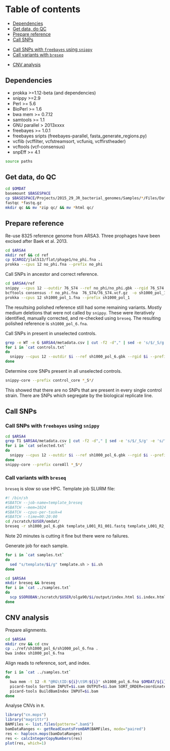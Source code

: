 # Table of contents

- [Dependencies](#dependencies)
- [Get data, do QC](#get-data-do-qc)
- [Prepare reference](#prepare-reference)
- [Call SNPs](#call-snps)
 * [Call SNPs with `freebayes` using `snippy`
](#call-snps-with-freebayes-using-snippy)
 * [Call variants with `breseq`](#call-variants-with-breseq)
- [CNV analysis](#cnv-analysis)

## Dependencies

* prokka >=1.12-beta (and dependencies)
* snippy >=2.9
* Perl >= 5.6
* BioPerl >= 1.6
* bwa mem >= 0.7.12 
* samtools >= 1.1
* GNU parallel > 2013xxxx
* freebayes >= 1.0.1 
* freebayes sripts (freebayes-parallel, fasta_generate_regions.py)
* vcflib (vcffilter, vcfstreamsort, vcfuniq, vcffirstheader)
* vcftools (vcf-consensus)
* snpEff >= 4.1

```sh
source paths
```

## Get data, do QC

```sh
cd $OMDAT
basemount $BASESPACE
cp $BASESPACE/Projects/2015_29_JR_bacterial_genomes/Samples/*/Files/Data/Intensities/BaseCalls/*fastq.gz .
fastqc *fastq.gz
mkdir qc && mv *zip qc/ && mv *html qc/
```

## Prepare reference

Re-use 8325 reference genome from ARSA3. Three prophages have been excised after Baek et al. 2013.
```sh
cd $ARSA4
mkdir ref && cd ref
cp $CAROZ/jlal513/flat/phage1/no_phi.fna .
prokka --cpus 12 no_phi.fna --prefix no_phi
```

Call SNPs in ancestor and correct reference.
```sh
cd $ARSA4/ref
snippy --cpus 12 --outdir 76_S74 --ref no_phi/no_phi.gbk --rgid 76_S74 --prefix 76_S74 --pe1 $OMDAT/76_S74_L001_R1_001.fastq.gz --pe2 $OMDAT/76_S74_L001_R2_001.fastq.gz &> 76_S74.log
bcftools consensus -f no_phi.fna  76_S74/76_S74.vcf.gz  -o sh1000_pol_1.fna
prokka --cpus 12 sh1000_pol_1.fna --prefix sh1000_pol_1
```

The resultsing polished reference still had some remaining variants. Mostly medium deletions that were not called by `snippy`. These were iteratively identified, manually corrected, and re-checked using `breseq`. The resulting polished reference is `sh1000_pol_6.fna`.

Call SNPs in present in unselected controls.
```sh
grep -e WT -e G $ARSA4/metadata.csv | cut -f2 -d"," | sed -e 's/$/_S/g' -e 's/^/\^/g' | grep -f - $ARSA4/samples.txt > controls.txt
for i in `cat controls.txt`
do
  snippy --cpus 12 --outdir $i --ref sh1000_pol_6.gbk --rgid $i --prefix $i --pe1 $OMDAT/${i}_L001_R1_001.fastq.gz --pe2 $OMDAT/${i}_L001_R2_001.fastq.gz &> $i.log
done
```

Determine core SNPs present in all unselected controls.
```sh
snippy-core --prefix control_core *_S*/
```
This showed that there are no SNPs that are present in every single control strain. There are SNPs which segregate by the biological replicate line.

## Call SNPs

### Call SNPs with `freebayes` using `snippy`
```sh
cd $ARSA4
grep T1 $ARSA4/metadata.csv | cut -f2 -d"," | sed -e 's/$/_S/g' -e 's/^/\^/g' | grep -f - $ARSA4/samples.txt > selected.txt
for i in `cat selected.txt`
do
  snippy --cpus 12 --outdir $i --ref sh1000_pol_6.gbk --rgid $i --prefix $i  --pe1 $OMDAT/${i}_L001_R1_001.fastq.gz --pe2 $OMDAT/${i}_L001_R2_001.fastq.gz &> $i.log
done
snippy-core --prefix coreAll *_S*/
```

### Call variants with `breseq`

`breseq` is slow so use HPC. Template job SLURM file:

```sh
#! /bin/sh
#SBATCH --job-name=template_breseq
#SBATCH --mem=1024
#SBATCH --cpus-per-task=4
#SBATCH --time=00:20:00
cd /scratch/$USER/omdat/
breseq -r sh1000_pol_6.gbk template_L001_R1_001.fastq template_L001_R2_001.fastq -j 4 -n template -o template
```

Note 20 minutes is cutting it fine but there were no failures.

Generate job for each sample.
```sh
for i in `cat samples.txt`
do
  sed "s/template/$i/g" template.sh > $i.sh
done
```

```sh
cd $ARSA4
mkdir breseq && breseq
for i in `cat ../samples.txt`
do
  scp $SOROBAN:/scratch/$USER/olga90/$i/output/index.html $i.index.html
done
```

## CNV analysis

Prepare alignments.
```sh
cd $ARSA4
mkdir cnv && cd cnv
cp ../ref/sh1000_pol_6/sh1000_pol_6.fna .
bwa index sh1000_pol_6.fna
```

Align reads to reference, sort, and index.
```sh
for i in `cat ../samples.txt`
do
  bwa mem -t 12 -R "@RG\tID:${i}\tSM:${i}" sh1000_pol_6.fna $OMDAT/${i}_L001_R1_001.fastq.gz $OMDAT/${i}_L001_R2_001.fastq.gz > $i.sam
  picard-tools SortSam INPUT=$i.sam OUTPUT=$i.bam SORT_ORDER=coordinate
  picard-tools BuildBamIndex INPUT=$i.bam
done
```

Analyse CNVs in `R`.
```R
library("cn.mops")
library("magrittr")
BAMFiles <- list.files(pattern=".bam$")
bamDataRanges <- getReadCountsFromBAM(BAMFiles, mode="paired")
res <- haplocn.mops(bamDataRanges)
res <- calcIntegerCopyNumbers(res)
plot(res, which=1)
```


